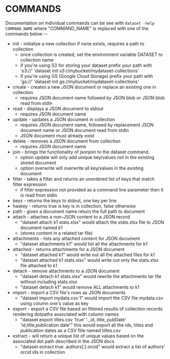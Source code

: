 
# COMMANDS

Documentation on individual commands can be see with `dataset -help COMMAND_NAME` where
"COMMAND_NAME" is replaced with one of the commands below --

+ init - initialize a new collection if none exists, requires a path to collection
  + once collection is created, set the environment variable DATASET
    to collection name
  + if you're using S3 for storing your dataset prefix your path with 's3://'
    'dataset init s3://mybucket/mydataset-collections'
  + if you're using GS (Google Cloud Storage) prefix your path with 'gs://'
    'dataset init gs://mybucket/mydataset-collections'
+ create - creates a new JSON document or replace an existing one in collection
  + requires JSON document name followed by JSON blob or JSON blob read from stdin
+ read - displays a JSON document to stdout
  + requires JSON document name
+ update - updates a JSON document in collection
  + requires JSON document name, followed by replacement JSON document name or 
    JSON document read from stdin
  + JSON document must already exist
+ delete - removes a JSON document from collection
  + requires JSON document name
+ join - brings the functionality of jsonjoin to the dataset command.
  + option update will only add unique key/values not in the existing stored document
  + option overwrite will overwrite all key/values in the existing document
+ filter - takes a filter and returns an unordered list of keys that match filter expression
  + if filter expression not provided as a command line parameter then it is read from stdin
+ keys - returns the keys to stdout, one key per line
+ haskey - returns true is key is in collection, false otherwise
+ path - given a document name return the full path to document
+ attach - attaches a non-JSON content to a JSON record 
  + "dataset attach k1 stats.xlsx" would attach the stats.xlsx file to JSON document named k1
  + (stores content in a related tar file)
+ attachments - lists any attached content for JSON document
  + "dataset attachments k1" would list all the attachments for k1
+ attached - returns attachments for a JSON document 
  + "dataset attached k1" would write out all the attached files for k1
  + "dataset attached k1 stats.xlsx" would write out only the stats.xlsx file attached to k1
+ detach - remove attachments to a JSON document
  + "dataset detach k1 stats.xlsx" would rewrite the attachments tar file without including stats.xlsx
  + "dataset detach k1" would remove ALL attachments to k1
+ import - import a CSV file's rows as JSON documents
  + "dataset import mydata.csv 1" would import the CSV file mydata.csv using column one's value as key
+ export - export a CSV file based on filtered results of collection records rendering dotpaths associated with column names
  + "dataset export titles.csv 'true' '._id,.title,.pubDate' 'id,title,publication date'" 
    this would export all the ids, titles and publication dates as a CSV fiile named titles.csv
+ extract - will return a unique list of unique values based on the associated dot path described in the JSON docs
  + "dataset extract true .authors[:].orcid" would extract a list of authors' orcid ids in collection

